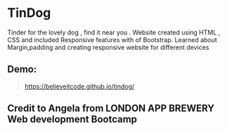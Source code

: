 # TinDog
Tinder for the lovely dog , find it near you . Website created using HTML , CSS and included Responsive features with of Bootstrap.
Learned about Margin,padding and creating responsive website for different devices

## Demo:
> https://believeitcode.github.io/tindog/

## Credit to Angela from LONDON APP BREWERY Web development Bootcamp
